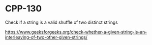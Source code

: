 # CPP-130
Check if a string is a valid shuffle of two distinct strings










https://www.geeksforgeeks.org/check-whether-a-given-string-is-an-interleaving-of-two-other-given-strings/
